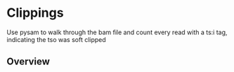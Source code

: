 # Clippings
Use pysam to walk through the bam file and count every read with a ts:i tag, indicating the tso was soft clipped

## Overview
